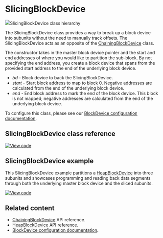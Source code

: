 # SlicingBlockDevice

<span class="images">![](http://os.mbed.com/docs/v5.13/mbed-os-api-doxy/classmbed_1_1_slicing_block_device.png)<span>SlicingBlockDevice class hierarchy</span></span>

The SlicingBlockDevice class provides a way to break up a block device into subunits without the need to manually track offsets. The SlicingBlockDevice acts as an opposite of the [ChainingBlockDevice](chainingblockdevice.html) class.

The constructor takes in the master block device pointer and the start and end addresses of where you would like to partition the sub-block. By not specifying the end address, you create a block device that spans from the provided start address to the end of the underlying block device.

  - _bd_ -  Block device to back the SlicingBlockDevice.
  - _start_ - Start block address to map to block 0. Negative addresses are calculated from the end of the underlying block device.
  - _end_ - End block address to mark the end of the block device. This block is not mapped; negative addresses are calculated from the end of the underlying block device.

To configure this class, please see our [BlockDevice configuration documentation](../reference/storage.html#blockdevice-default-configuration).

## SlicingBlockDevice class reference

[![View code](https://www.mbed.com/embed/?type=library)](http://os.mbed.com/docs/v5.13/mbed-os-api-doxy/classmbed_1_1_slicing_block_device.html)

## SlicingBlockDevice example

This SlicingBlockDevice example partitions a [HeapBlockDevice](heapblockdevice.html) into three subunits and showcases programming and reading back data segments through both the underlying master block device and the sliced subunits.

[![View code](https://www.mbed.com/embed/?url=https://github.com/ARMmbed/mbed-os-examples-docs_only/blob/v5.13/blockdevices/SlicingBlockDevice/)](https://github.com/ARMmbed/mbed-os-examples-docs_only/blob/v5.13/blockdevices/SlicingBlockDevice/main.cpp)

## Related content

- [ChainingBlockDevice](chainingblockdevice.html) API reference.
- [HeapBlockDevice](heapblockdevice.html) API reference.
- [BlockDevice configuration documentation](../reference/storage.html#blockdevice-default-configuration).
